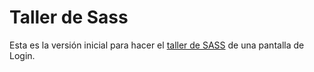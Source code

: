 # Taller de Sass

Esta es la versión inicial para hacer el [taller de SASS](https://docs.google.com/document/d/1FX4pum1j4uq6s5nHhJRKitt7sYbLtKyBMmsifYkvGxc/edit?usp=sharing) de una pantalla de Login.

